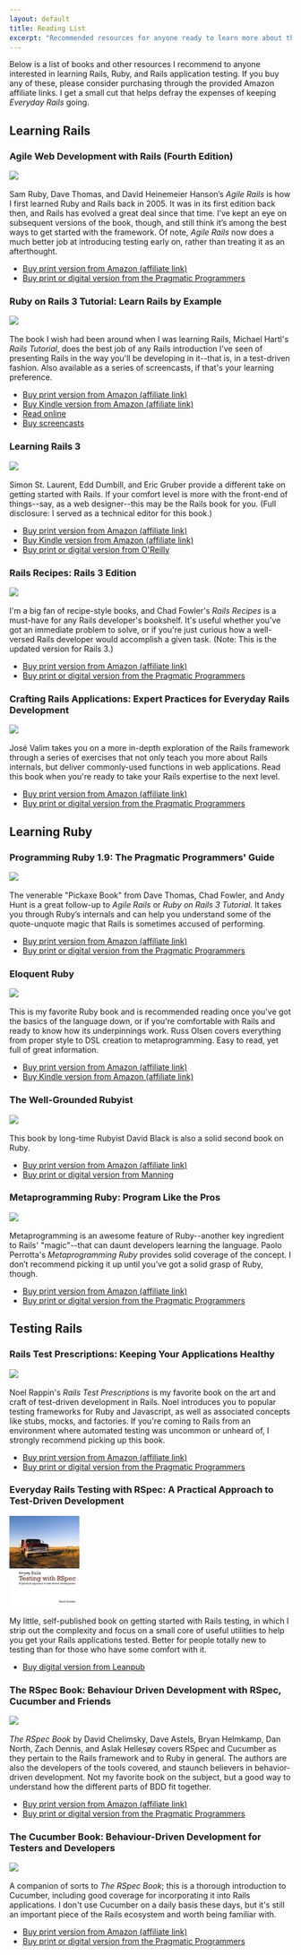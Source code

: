 ```yaml
---
layout: default
title: Reading List
excerpt: "Recommended resources for anyone ready to learn more about the Ruby on Rails ecosystem."
---
```


Below is a list of books and other resources I recommend to anyone interested in learning Rails, Ruby, and Rails application testing. If you buy any of these, please consider purchasing through the provided Amazon affiliate links. I get a small cut that helps defray the expenses of keeping *Everyday Rails* going.

## Learning Rails

### Agile Web Development with Rails (Fourth Edition)

<div class="book">
<a href="http://www.amazon.com/gp/product/1934356549/ref=as_li_ss_il?ie=UTF8&camp=1789&creative=390957&creativeASIN=1934356549&linkCode=as2&tag=everrail-20"><img border="0" src="http://ws.assoc-amazon.com/widgets/q?_encoding=UTF8&ASIN=1934356549&Format=_SL160_&ID=AsinImage&MarketPlace=US&ServiceVersion=20070822&WS=1&tag=everrail-20" ></a><img src="http://www.assoc-amazon.com/e/ir?t=everrail-20&l=as2&o=1&a=1934356549" width="1" height="1" border="0" alt="" style="border:none !important; margin:0px !important;" />
</div>

Sam Ruby, Dave Thomas, and David Heinemeier Hanson’s *Agile Rails* is how I first learned Ruby and Rails back in 2005. It was in its first edition back then, and Rails has evolved a great deal since that time. I’ve kept an eye on subsequent versions of the book, though, and still think it’s among the best ways to get started with the framework. Of note, *Agile Rails* now does a much better job at introducing testing early on, rather than treating it as an afterthought.

- [Buy print version from Amazon (affiliate link)](http://www.amazon.com/gp/product/1934356549/ref=as_li_ss_il?ie=UTF8&camp=1789&creative=390957&creativeASIN=1934356549&linkCode=as2&tag=everrail-20)
- [Buy print or digital version from the Pragmatic Programmers](http://pragprog.com/book/rails4/agile-web-development-with-rails)

### Ruby on Rails 3 Tutorial: Learn Rails by Example

<div class="book">
<a href="http://www.amazon.com/gp/product/0321743121/ref=as_li_ss_il?ie=UTF8&camp=1789&creative=390957&creativeASIN=0321743121&linkCode=as2&tag=everrail-20"><img border="0" src="http://ws.assoc-amazon.com/widgets/q?_encoding=UTF8&ASIN=0321743121&Format=_SL160_&ID=AsinImage&MarketPlace=US&ServiceVersion=20070822&WS=1&tag=everrail-20" ></a><img src="http://www.assoc-amazon.com/e/ir?t=everrail-20&l=as2&o=1&a=0321743121" width="1" height="1" border="0" alt="" style="border:none !important; margin:0px !important;" />
</div>

The book I wish had been around when I was learning Rails, Michael Hartl's *Rails Tutorial*, does the best job of any Rails introduction I've seen of presenting Rails in the way you'll be developing in it--that is, in a test-driven fashion. Also available as a series of screencasts, if that's your learning preference.

- [Buy print version from Amazon (affiliate link)](http://www.amazon.com/gp/product/0321743121/ref=as_li_ss_il?ie=UTF8&camp=1789&creative=390957&creativeASIN=0321743121&linkCode=as2&tag=everrail-20)
- [Buy Kindle version from Amazon (affiliate link)](http://www.amazon.com/gp/product/B004JLMDOM/ref=as_li_ss_tl?ie=UTF8&camp=1789&creative=390957&creativeASIN=B004JLMDOM&linkCode=as2&tag=everrail-20)
- [Read online](http://ruby.railstutorial.org)
- [Buy screencasts](http://ruby.railstutorial.org)

### Learning Rails 3

<div class="book">
<a href="http://www.amazon.com/gp/product/144930933X/ref=as_li_ss_il?ie=UTF8&camp=1789&creative=390957&creativeASIN=144930933X&linkCode=as2&tag=everrail-20"><img border="0" src="http://ws.assoc-amazon.com/widgets/q?_encoding=UTF8&ASIN=144930933X&Format=_SL160_&ID=AsinImage&MarketPlace=US&ServiceVersion=20070822&WS=1&tag=everrail-20" ></a><img src="http://www.assoc-amazon.com/e/ir?t=everrail-20&l=as2&o=1&a=144930933X" width="1" height="1" border="0" alt="" style="border:none !important; margin:0px !important;" />
</div>

Simon St. Laurent, Edd Dumbill, and Eric Gruber provide a different take on getting started with Rails. If your comfort level is more with the front-end of things--say, as a web designer--this may be the Rails book for you. (Full disclosure: I served as a technical editor for this book.)

- [Buy print version from Amazon (affiliate link)](http://www.amazon.com/gp/product/144930933X/ref=as_li_ss_il?ie=UTF8&camp=1789&creative=390957&creativeASIN=144930933X&linkCode=as2&tag=everrail-20)
- [Buy Kindle version from Amazon (affiliate link)](http://www.amazon.com/gp/product/B008MC34LU/ref=as_li_ss_tl?ie=UTF8&camp=1789&creative=390957&creativeASIN=B008MC34LU&linkCode=as2&tag=everrail-20)
- [Buy print or digital version from O'Reilly](http://shop.oreilly.com/product/0636920021322.do)

### Rails Recipes: Rails 3 Edition

<div class="book">
  <a href="http://www.amazon.com/gp/product/1934356778/ref=as_li_ss_il?ie=UTF8&camp=1789&creative=390957&creativeASIN=1934356778&linkCode=as2&tag=everrail-20"><img border="0" src="http://ws.assoc-amazon.com/widgets/q?_encoding=UTF8&ASIN=1934356778&Format=_SL160_&ID=AsinImage&MarketPlace=US&ServiceVersion=20070822&WS=1&tag=everrail-20" ></a><img src="http://www.assoc-amazon.com/e/ir?t=everrail-20&l=as2&o=1&a=1934356778" width="1" height="1" border="0" alt="" style="border:none !important; margin:0px !important;" />
</div>

I'm a big fan of recipe-style books, and Chad Fowler's *Rails Recipes* is a must-have for any Rails developer's bookshelf. It's useful whether you've got an immediate problem to solve, or if you're just curious how a well-versed Rails developer would accomplish a given task. (Note: This is the updated version for Rails 3.)

- [Buy print version from Amazon (affiliate link)](http://www.amazon.com/gp/product/1934356778/ref=as_li_ss_il?ie=UTF8&camp=1789&creative=390957&creativeASIN=1934356778&linkCode=as2&tag=everrail-20)
- [Buy print or digital version from the Pragmatic Programmers](http://pragprog.com/book/rr2/rails-recipes)

### Crafting Rails Applications: Expert Practices for Everyday Rails Development

<div class="book">
<a href="http://www.amazon.com/gp/product/1934356735/ref=as_li_ss_il?ie=UTF8&camp=1789&creative=390957&creativeASIN=1934356735&linkCode=as2&tag=everrail-20"><img border="0" src="http://ws.assoc-amazon.com/widgets/q?_encoding=UTF8&ASIN=1934356735&Format=_SL160_&ID=AsinImage&MarketPlace=US&ServiceVersion=20070822&WS=1&tag=everrail-20" ></a><img src="http://www.assoc-amazon.com/e/ir?t=everrail-20&l=as2&o=1&a=1934356735" width="1" height="1" border="0" alt="" style="border:none !important; margin:0px !important;" />
</div>

José Valim takes you on a more in-depth exploration of the Rails framework through a series of exercises that not only teach you more about Rails internals, but deliver commonly-used functions in web applications. Read this book when you're ready to take your Rails expertise to the next level.

- [Buy print version from Amazon (affiliate link)](http://www.amazon.com/gp/product/1934356735/ref=as_li_ss_il?ie=UTF8&camp=1789&creative=390957&creativeASIN=1934356735&linkCode=as2&tag=everrail-20)
- [Buy print or digital version from the Pragmatic Programmers](http://pragprog.com/book/jvrails/crafting-rails-applications)

## Learning Ruby

### Programming Ruby 1.9: The Pragmatic Programmers' Guide

<div class="book">
<a href="http://www.amazon.com/gp/product/1934356085/ref=as_li_ss_il?ie=UTF8&camp=1789&creative=390957&creativeASIN=1934356085&linkCode=as2&tag=everrail-20"><img border="0" src="http://ws.assoc-amazon.com/widgets/q?_encoding=UTF8&ASIN=1934356085&Format=_SL160_&ID=AsinImage&MarketPlace=US&ServiceVersion=20070822&WS=1&tag=everrail-20" ></a><img src="http://www.assoc-amazon.com/e/ir?t=everrail-20&l=as2&o=1&a=1934356085" width="1" height="1" border="0" alt="" style="border:none !important; margin:0px !important;" />
</div>

The venerable "Pickaxe Book" from Dave Thomas, Chad Fowler, and Andy Hunt is a great follow-up to *Agile Rails* or *Ruby on Rails 3 Tutorial*. It takes you through Ruby’s internals and can help you understand some of the quote-unquote magic that Rails is sometimes accused of performing.

- [Buy print version from Amazon (affiliate link)](http://www.amazon.com/gp/product/1934356085/ref=as_li_ss_il?ie=UTF8&camp=1789&creative=390957&creativeASIN=1934356085&linkCode=as2&tag=everrail-20)
- [Buy print or digital version from the Pragmatic Programmers](http://pragprog.com/book/ruby3/programming-ruby-1-9)

### Eloquent Ruby

<div class="book">
<a href="http://www.amazon.com/gp/product/0321584104/ref=as_li_ss_il?ie=UTF8&camp=1789&creative=390957&creativeASIN=0321584104&linkCode=as2&tag=everrail-20"><img border="0" src="http://ws.assoc-amazon.com/widgets/q?_encoding=UTF8&ASIN=0321584104&Format=_SL160_&ID=AsinImage&MarketPlace=US&ServiceVersion=20070822&WS=1&tag=everrail-20" ></a><img src="http://www.assoc-amazon.com/e/ir?t=everrail-20&l=as2&o=1&a=0321584104" width="1" height="1" border="0" alt="" style="border:none !important; margin:0px !important;" />
</div>

This is my favorite Ruby book and is recommended reading once you've got the basics of the language down, or if you're comfortable with Rails and ready to know how its underpinnings work. Russ Olsen covers everything from proper style to DSL creation to metaprogramming. Easy to read, yet full of great information.

- [Buy print version from Amazon (affiliate link)](http://www.amazon.com/gp/product/0321584104/ref=as_li_ss_il?ie=UTF8&camp=1789&creative=390957&creativeASIN=0321584104&linkCode=as2&tag=everrail-20)
- [Buy Kindle version from Amazon (affiliate link)](http://www.amazon.com/gp/product/B004MMEJ36/ref=as_li_ss_tl?ie=UTF8&camp=1789&creative=390957&creativeASIN=B004MMEJ36&linkCode=as2&tag=everrail-20)

### The Well-Grounded Rubyist

<div class="book"><a href="http://www.amazon.com/gp/product/1933988657/ref=as_li_ss_il?ie=UTF8&camp=1789&creative=390957&creativeASIN=1933988657&linkCode=as2&tag=everrail-20"><img border="0" src="http://ws.assoc-amazon.com/widgets/q?_encoding=UTF8&ASIN=1933988657&Format=_SL160_&ID=AsinImage&MarketPlace=US&ServiceVersion=20070822&WS=1&tag=everrail-20" ></a><img src="http://www.assoc-amazon.com/e/ir?t=everrail-20&l=as2&o=1&a=1933988657" width="1" height="1" border="0" alt="" style="border:none !important; margin:0px !important;" /></div>

This book by long-time Rubyist David Black is also a solid second book on Ruby.

- [Buy print version from Amazon (affiliate link)](http://www.amazon.com/gp/product/1933988657/ref=as_li_ss_il?ie=UTF8&camp=1789&creative=390957&creativeASIN=1933988657&linkCode=as2&tag=everrail-20)
- [Buy print or digital version from Manning](http://www.manning.com/black2/)

### Metaprogramming Ruby: Program Like the Pros

<div class="book"><a href="http://www.amazon.com/gp/product/1934356476/ref=as_li_ss_il?ie=UTF8&camp=1789&creative=390957&creativeASIN=1934356476&linkCode=as2&tag=everrail-20"><img border="0" src="http://ws.assoc-amazon.com/widgets/q?_encoding=UTF8&ASIN=1934356476&Format=_SL160_&ID=AsinImage&MarketPlace=US&ServiceVersion=20070822&WS=1&tag=everrail-20" ></a><img src="http://www.assoc-amazon.com/e/ir?t=everrail-20&l=as2&o=1&a=1934356476" width="1" height="1" border="0" alt="" style="border:none !important; margin:0px !important;" /></div>

Metaprogramming is an awesome feature of Ruby--another key ingredient to Rails' "magic"--that can daunt developers learning the language. Paolo Perrotta's *Metaprogramming Ruby* provides solid coverage of the concept. I don’t recommend picking it up until you’ve got a solid grasp of Ruby, though.

- [Buy print version from Amazon (affiliate link)](http://www.amazon.com/gp/product/1934356476/ref=as_li_ss_il?ie=UTF8&camp=1789&creative=390957&creativeASIN=1934356476&linkCode=as2&tag=everrail-20)
- [Buy print or digital version from the Pragmatic Programmers](http://pragprog.com/book/ppmetr/metaprogramming-ruby)

## Testing Rails

### Rails Test Prescriptions: Keeping Your Applications Healthy

<div class="book"><a href="http://www.amazon.com/gp/product/1934356646/ref=as_li_ss_il?ie=UTF8&camp=1789&creative=390957&creativeASIN=1934356646&linkCode=as2&tag=everrail-20"><img border="0" src="http://ws.assoc-amazon.com/widgets/q?_encoding=UTF8&ASIN=1934356646&Format=_SL160_&ID=AsinImage&MarketPlace=US&ServiceVersion=20070822&WS=1&tag=everrail-20" ></a><img src="http://www.assoc-amazon.com/e/ir?t=everrail-20&l=as2&o=1&a=1934356646" width="1" height="1" border="0" alt="" style="border:none !important; margin:0px !important;" /></div>

Noel Rappin's *Rails Test Prescriptions* is my favorite book on the art and craft of test-driven development in Rails. Noel introduces you to popular testing frameworks for Ruby and Javascript, as well as associated concepts like stubs, mocks, and factories. If you're coming to Rails from an environment where automated testing was uncommon or unheard of, I strongly recommend picking up this book.

- [Buy print version from Amazon (affiliate link)](http://www.amazon.com/gp/product/1934356646/ref=as_li_ss_il?ie=UTF8&camp=1789&creative=390957&creativeASIN=1934356646&linkCode=as2&tag=everrail-20)
- [Buy print or digital version from the Pragmatic Programmers](http://pragprog.com/book/nrtest/rails-test-prescriptions)

### Everyday Rails Testing with RSpec: A Practical Approach to Test-Driven Development

<div class="book"><a href="https://leanpub.com/everydayrailsrspec"><img src="/images/rspec_book_med.jpg" alt=""></a></div>

My little, self-published book on getting started with Rails testing, in which I strip out the complexity and focus on a small core of useful utilities to help you get your Rails applications tested. Better for people totally new to testing than for those who have some comfort with it.

- [Buy digital version from Leanpub](https://leanpub.com/everydayrailsrspec)

### The RSpec Book: Behaviour Driven Development with RSpec, Cucumber and Friends

<div class="book"><a href="http://www.amazon.com/gp/product/1934356379/ref=as_li_ss_il?ie=UTF8&camp=1789&creative=390957&creativeASIN=1934356379&linkCode=as2&tag=everrail-20"><img border="0" src="http://ws.assoc-amazon.com/widgets/q?_encoding=UTF8&ASIN=1934356379&Format=_SL160_&ID=AsinImage&MarketPlace=US&ServiceVersion=20070822&WS=1&tag=everrail-20" ></a><img src="http://www.assoc-amazon.com/e/ir?t=everrail-20&l=as2&o=1&a=1934356379" width="1" height="1" border="0" alt="" style="border:none !important; margin:0px !important;" /></div>

*The RSpec Book* by David Chelimsky, Dave Astels, Bryan Helmkamp, Dan North, Zach Dennis, and Aslak Hellesøy covers RSpec and Cucumber as they pertain to the Rails framework and to Ruby in general. The authors are also the developers of the tools covered, and staunch believers in behavior-driven development. Not my favorite book on the subject, but a good way to understand how the different parts of BDD fit together.

- [Buy print version from Amazon (affiliate link)](http://www.amazon.com/gp/product/1934356379/ref=as_li_ss_il?ie=UTF8&camp=1789&creative=390957&creativeASIN=1934356379&linkCode=as2&tag=everrail-20)
- [Buy print or digital version from the Pragmatic Programmers](http://pragprog.com/book/achbd/the-rspec-book)

### The Cucumber Book: Behaviour-Driven Development for Testers and Developers

<div class="book"><a href="http://www.amazon.com/gp/product/1934356808/ref=as_li_ss_il?ie=UTF8&camp=1789&creative=390957&creativeASIN=1934356808&linkCode=as2&tag=everrail-20"><img border="0" src="http://ws.assoc-amazon.com/widgets/q?_encoding=UTF8&ASIN=1934356808&Format=_SL160_&ID=AsinImage&MarketPlace=US&ServiceVersion=20070822&WS=1&tag=everrail-20" ></a><img src="http://www.assoc-amazon.com/e/ir?t=everrail-20&l=as2&o=1&a=1934356808" width="1" height="1" border="0" alt="" style="border:none !important; margin:0px !important;" /></div>

A companion of sorts to *The RSpec Book*; this is a thorough introduction to Cucumber, including good coverage for incorporating it into Rails applications. I don't use Cucumber on a daily basis these days, but it's still an important piece of the Rails ecosystem and worth being familiar with.

- [Buy print version from Amazon (affiliate link)](http://www.amazon.com/gp/product/1934356808/ref=as_li_ss_il?ie=UTF8&camp=1789&creative=390957&creativeASIN=1934356808&linkCode=as2&tag=everrail-20)
- [Buy print or digital version from the Pragmatic Programmers](http://pragprog.com/book/hwcuc/the-cucumber-book)
